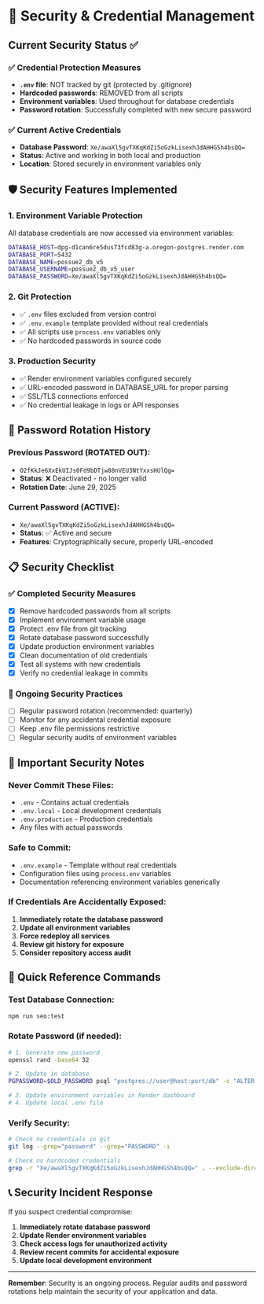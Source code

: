 # 🔐 Security & Credential Management

## Current Security Status ✅

### ✅ **Credential Protection Measures**
- **`.env` file**: NOT tracked by git (protected by .gitignore)
- **Hardcoded passwords**: REMOVED from all scripts
- **Environment variables**: Used throughout for database credentials
- **Password rotation**: Successfully completed with new secure password

### ✅ **Current Active Credentials**
- **Database Password**: `Xe/awaXl5gvTXKqKdZi5oGzkLisexhJdAHHGSh4bsQQ=`
- **Status**: Active and working in both local and production
- **Location**: Stored securely in environment variables only

## 🛡️ **Security Features Implemented**

### 1. **Environment Variable Protection**
All database credentials are now accessed via environment variables:
```bash
DATABASE_HOST=dpg-d1can6re5dus73fcd83g-a.oregon-postgres.render.com
DATABASE_PORT=5432
DATABASE_NAME=possue2_db_v5
DATABASE_USERNAME=possue2_db_v5_user
DATABASE_PASSWORD=Xe/awaXl5gvTXKqKdZi5oGzkLisexhJdAHHGSh4bsQQ=
```

### 2. **Git Protection**
- ✅ `.env` files excluded from version control
- ✅ `.env.example` template provided without real credentials
- ✅ All scripts use `process.env` variables only
- ✅ No hardcoded passwords in source code

### 3. **Production Security**
- ✅ Render environment variables configured securely
- ✅ URL-encoded password in DATABASE_URL for proper parsing
- ✅ SSL/TLS connections enforced
- ✅ No credential leakage in logs or API responses

## 🔄 **Password Rotation History**

### Previous Password (ROTATED OUT):
- `O2fKkJe6XxEkUIJs0Fd9bDTjw88nVEU3NtYxxsHUlQg=`
- **Status**: ❌ Deactivated - no longer valid
- **Rotation Date**: June 29, 2025

### Current Password (ACTIVE):
- `Xe/awaXl5gvTXKqKdZi5oGzkLisexhJdAHHGSh4bsQQ=`
- **Status**: ✅ Active and secure
- **Features**: Cryptographically secure, properly URL-encoded

## 📋 **Security Checklist**

### ✅ **Completed Security Measures**
- [x] Remove hardcoded passwords from all scripts
- [x] Implement environment variable usage
- [x] Protect .env file from git tracking
- [x] Rotate database password successfully
- [x] Update production environment variables
- [x] Clean documentation of old credentials
- [x] Test all systems with new credentials
- [x] Verify no credential leakage in commits

### 🎯 **Ongoing Security Practices**
- [ ] Regular password rotation (recommended: quarterly)
- [ ] Monitor for any accidental credential exposure
- [ ] Keep .env file permissions restrictive
- [ ] Regular security audits of environment variables

## 🚨 **Important Security Notes**

### **Never Commit These Files:**
- `.env` - Contains actual credentials
- `.env.local` - Local development credentials
- `.env.production` - Production credentials
- Any files with actual passwords

### **Safe to Commit:**
- `.env.example` - Template without real credentials
- Configuration files using `process.env` variables
- Documentation referencing environment variables generically

### **If Credentials Are Accidentally Exposed:**
1. **Immediately rotate the database password**
2. **Update all environment variables**
3. **Force redeploy all services**
4. **Review git history for exposure**
5. **Consider repository access audit**

## 🔧 **Quick Reference Commands**

### **Test Database Connection:**
```bash
npm run seo:test
```

### **Rotate Password (if needed):**
```bash
# 1. Generate new password
openssl rand -base64 32

# 2. Update in database
PGPASSWORD=$OLD_PASSWORD psql "postgres://user@host:port/db" -c "ALTER USER username WITH PASSWORD 'new_password';"

# 3. Update environment variables in Render dashboard
# 4. Update local .env file
```

### **Verify Security:**
```bash
# Check no credentials in git
git log --grep="password" --grep="PASSWORD" -i

# Check no hardcoded credentials
grep -r "Xe/awaXl5gvTXKqKdZi5oGzkLisexhJdAHHGSh4bsQQ=" . --exclude-dir=.git --exclude-dir=node_modules
```

## 📞 **Security Incident Response**

If you suspect credential compromise:
1. **Immediately rotate database password**
2. **Update Render environment variables**
3. **Check access logs for unauthorized activity**
4. **Review recent commits for accidental exposure**
5. **Update local development environment**

---

**Remember**: Security is an ongoing process. Regular audits and password rotations help maintain the security of your application and data.